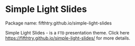 # Simple Light Slides
Package name: fifthtry.github.io/simple-light-slides 

Simple Light Slides - is a `FTD` presentation theme. Click here https://fifthtry.github.io/simple-light-slides/ for more details.
